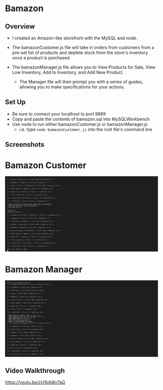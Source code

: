 # Bamazon

## Overview

* I created an Amazon-like storefront with the MySQL and node. 

* The bamazonCustomer.js file will take in orders from customers from a pre-set list of products and deplete stock from the store's inventory once a product is purchased.  

* The bamazonManager.js file allows you to View Products for Sale, View Low Inventory, Add to Inventory, and Add New Product.  

    * The Manager file will then prompt you with a series of guides, allowing you to make specifications for your actions.

## Set Up

* Be sure to connect your localhost to port 8889
* Copy and paste the contents of bamazon.sql into MySQLWorkbench
* Use node to run either bamazonCustomer.js or bamazonManager.js
    * i.e. type `node bamazonCustomer.js` into the root file's command line

## Screenshots
# Bamazon Customer
![Bamazon Customer](/screenshots/bamazonCustomer.png?raw=true "Bamazon Customer")
# Bamazon Manager
![Bamazon Manager](/screenshots/bamazonManager.png?raw=true "Bamazon Manager")

## Video Walkthrough
https://youtu.be/zU1kAj8n7aQ


